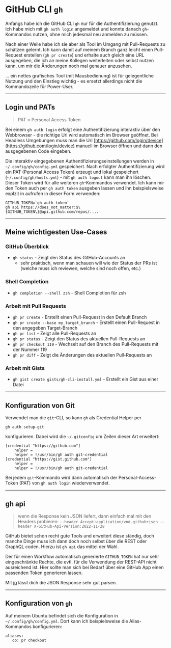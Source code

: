 # GitHub CLI `gh`

Anfangs habe ich die GitHub CLI `gh` nur für die Authentifizierung genutzt. Ich habe mich mit `gh auth login` angemeldet und konnte danach `gh`-Kommandos nutzen, ohne mich jedesmal neu anmelden zu müssen.

Nach einer Weile habe ich sie aber als Tool im Umgang mit Pull-Requests zu schätzen gelernt. Ich kann damit auf meinem Branch ganz leicht einen Pull-Request erstellen (`gh pr create`) und erhalte auch gleich eine URL ausgegeben, die ich an meine Kollegen weiterleiten oder selbst nutzen kann, um mir die Änderungen noch mal genauer anzusehen.

... ein nettes grafisches Tool (mit Mausbedienung) ist für gelegentliche Nutzung und den Einstieg wichtig - es ersetzt allerdings nicht die Kommandozeile für Power-User.

---

## Login und PATs

> PAT = Personal Access Token

Bei einem `gh auth login` erfolgt eine Authentifizierung interaktiv über den Webbrowser - die richtige Url wird automatisch im Browser geöffnet. Bei Headless Umgebungen muss man die Url [https://github.com/login/device](https://github.com/login/device) manuell im Browser öffnen und dann den ausgegebenen Code eingeben.

Die interaktiv eingegebenen Authentifizierungseinstellungen werden in `~/.config/gh/config.yml` gespeichert. Nach erfolgter Authentifizierung wird ein PAT (Personal Access Token) erzeugt und lokal gespeichert (`~/.config/gh/hosts.yml`) - mit `gh auth logout` kann man ihn löschen. Dieser Token wird für alle weiteren `gh`-Kommandos verwendet. Ich kann mir den Token auch per `gh auth token` ausgeben lassen und ihn beispielsweise explzit in aufrufen in dieser Form verwenden:

```
GITHUB_TOKEN=`gh auth token`
gh api https://does_not_matter:$\{GITHUB_TOKEN\}@api.github.com/repos/....
```

---

## Meine wichtigesten Use-Cases

### GitHub Überblick

* `gh status` - Zeigt den Status des GitHub-Accounts an
  * sehr praktisch, wenn man schauen will wie der Status der PRs ist (welche muss ich reviewen, welche sind noch offen, etc.)

### Shell Completion

* `gh completion --shell zsh` - Shell Completion für zsh

### Arbeit mit Pull Requests

* `gh pr create` - Erstellt einen Pull-Request in den Default Branch
* `gh pr create --base my_target_branch` - Erstellt einen Pull-Request in den angegeben Target-Branch
* `gh pr list` - Zeigt alle Pull-Requests an
* `gh pr status` - Zeigt den Status des aktuellen Pull-Requests an
* `gh pr checkout 119` - Wechselt auf den Branch des Pull-Requests mit der Nummer 119
* `gh pr diff` - Zeigt die Änderungen des aktuellen Pull-Requests an

### Arbeit mit Gists

* `gh gist create gists/gh-cli-install.yml` - Erstellt ein Gist aus einer Datei

---

## Konfiguration von Git

Verwendet man die `git`-CLI, so kann `gh` als Credential Helper per

```
gh auth setup-git
```

konfigurieren. Dabei wird die `~/.gitconfig` um Zeilen dieser Art erweitert:

```
[credential "https://github.com"]
    helper =
    helper = !/usr/bin/gh auth git-credential
[credential "https://gist.github.com"]
    helper =
    helper = !/usr/bin/gh auth git-credential
```

Bei jedem `git`-Kommando wird dann automatisch der Personal-Access-Token (PAT) von `gh auth login` wiederverwendet.

---

## gh api

> wenn die Response kein JSON liefert, dann einfach mal mit den Headers probieren: `--header Accept:application/vnd.github+json --header X-GitHub-Api-Version:2022-11-28`

GitHub bietet schon recht gute Tools und erweitert diese ständig, doch manche Dinge muss ich dann doch noch selbst über die REST oder GraphQL coden. Hierzu ist `gh api` das mittel der Wahl.

Der für einen Workflow automatisch generierte `GITHUB_TOKEN` hat nur sehr eingeschränkte Rechte, die evtl. für die Verwendung der REST-API nicht ausreichend ist. Hier sollte man sich bei Bedarf über eine GitHub App einen passenden Token generieren lassen.

Mit [jq](jq.md) lässt dich die JSON Response sehr gut parsen.

---

## Konfiguration von `gh`

Auf meinem Ubuntu befindet sich die Konfiguration in `~/.config/gh/config.yml`. Dort kann ich beispielsweise die Alias-Kommandos konfigurieren:

```
aliases:
   co: pr checkout
```
